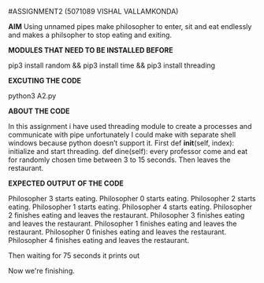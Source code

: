 #ASSIGNMENT2 (5071089 VISHAL VALLAMKONDA)

**AIM**
Using unnamed pipes make philosopher to enter, sit and eat endlessly and makes a philsopher to stop eating and exiting.

**MODULES THAT NEED TO BE INSTALLED BEFORE**

pip3 install random && pip3 install time && pip3 install threading

**EXCUTING THE CODE**

python3 A2.py

**ABOUT THE CODE**

In this assignment i have used threading module to create a processes and communicate with pipe unfortunately I could make with separate shell windows because python doesn’t support it. First  def __init__(self, index):   initialize and start threading.  def dine(self): every professor come and eat for randomly chosen time between 3 to 15 seconds. Then leaves the restaurant.

**EXPECTED OUTPUT OF THE CODE**

Philosopher 3 starts eating.
Philosopher 0 starts eating.
Philosopher 2 starts eating.
Philosopher 1 starts eating.
Philosopher 4 starts eating.
Philosopher 2 finishes eating and leaves the restaurant.
Philosopher 3 finishes eating and leaves the restaurant.
Philosopher 1 finishes eating and leaves the restaurant.
Philosopher 0 finishes eating and leaves the restaurant.
Philosopher 4 finishes eating and leaves the restaurant.

Then waiting for 75 seconds it prints out

Now we're finishing.
